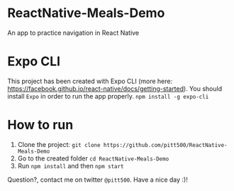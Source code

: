 # ReactNative-Meals-Demo
An app to practice navigation in React Native

# Expo CLI
This project has been created with Expo CLI (more here: https://facebook.github.io/react-native/docs/getting-started). You should install `Expo` in order to run the app properly. 
`npm install -g expo-cli`

# How to run
1. Clone the project: `git clone https://github.com/pitt500/ReactNative-Meals-Demo`
2. Go to the created folder `cd ReactNative-Meals-Demo`
3. Run `npm install` and then `npm start`

Question?, contact me on twitter `@pitt500`. Have a nice day :)!


